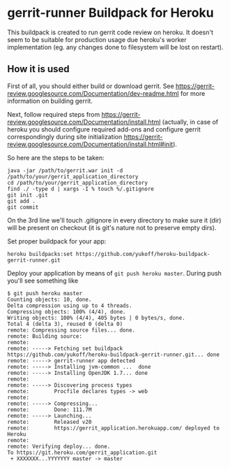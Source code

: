 # gerrit-runner Buildpack for Heroku

This buildpack is created to run gerrit code review on heroku. It doesn't seem to be suitable for production usage
due heroku's worker implementation (eg. any changes done to filesystem will be lost on restart).

## How it is used

First of all, you should either build or download gerrit. See https://gerrit-review.googlesource.com/Documentation/dev-readme.html
for more information on building gerrit.

Next, follow required steps from https://gerrit-review.googlesource.com/Documentation/install.html (actually,
in case of heroku you should configure required add-ons and configure gerrit correspondingly during site
initialization https://gerrit-review.googlesource.com/Documentation/install.html#init).

So here are the steps to be taken:
```
java -jar /path/to/gerrit.war init -d /path/to/your/gerrit_application_directory
cd /path/to/your/gerrit_application_directory
find ./ -type d | xargs -I % touch %/.gitignore
git init .git
git add .
git commit
```
On the 3rd line we'll touch .gitignore in every directory to make sure it (dir) will be present on checkout (it is git's
nature not to preserve empty dirs).

Set proper buildpack for your app:
```
heroku buildpacks:set https://github.com/yukoff/heroku-buildpack-gerrit-runner.git
```

Deploy your application by means of `git push heroku master`. During push you'll see something like
```
$ git push heroku master
Counting objects: 10, done.
Delta compression using up to 4 threads.
Compressing objects: 100% (4/4), done.
Writing objects: 100% (4/4), 405 bytes | 0 bytes/s, done.
Total 4 (delta 3), reused 0 (delta 0)
remote: Compressing source files... done.
remote: Building source:
remote:
remote: -----> Fetching set buildpack https://github.com/yukoff/heroku-buildpack-gerrit-runner.git... done
remote: -----> gerrit-runner app detected
remote: -----> Installing jvm-common ...  done
remote: -----> Installing OpenJDK 1.7... done
remote:
remote: -----> Discovering process types
remote:        Procfile declares types -> web
remote:
remote: -----> Compressing...
remote:        Done: 111.7M
remote: -----> Launching...
remote:        Released v20
remote:        https://gerrit_application.herokuapp.com/ deployed to Heroku
remote:
remote: Verifying deploy... done.
To https://git.heroku.com/gerrit_application.git
 + XXXXXXX...YYYYYYY master -> master
 ```
